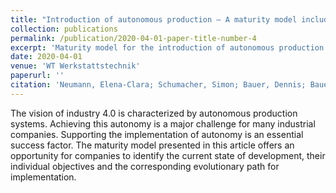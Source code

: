 ```yaml
---
title: "Introduction of autonomous production – A maturity model including recommended actions for manufacturing companies"
collection: publications
permalink: /publication/2020-04-01-paper-title-number-4
excerpt: 'Maturity model for the introduction of autonomous production.'
date: 2020-04-01
venue: 'WT Werkstattstechnik'
paperurl: ''
citation: 'Neumann, Elena-Clara; Schumacher, Simon; Bauer, Dennis; Bauernhansl, Thomas; Lucht, Torben; Nyhuis, Peter (2020). &quot;Introduction of autonomous production – A maturity model including recommended actions for manufacturing companies&quot; <i>WT Werkstattstechnik</i>. 110(4), p. 177-183.'
---
```

The vision of industry 4.0 is characterized by autonomous production systems. Achieving this autonomy is a major challenge for many industrial companies. Supporting the implementation of autonomy is an essential success factor. The maturity model presented in this article offers an opportunity for companies to identify the current state of development, their individual objectives and the corresponding evolutionary path for implementation.
